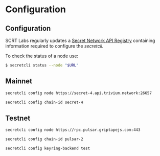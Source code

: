 # Configuration

## Configuration

SCRT Labs regularly updates a [Secret Network API Registry](https://github.com/scrtlabs/api-registry) containing information required to configure the _secretcil._&#x20;

To check the status of a node use:&#x20;

```bash
$ secretcli status --node "$URL"
```

## Mainnet&#x20;

```bash
secretcli config node https://secret-4.api.trivium.network:26657

secretcli config chain-id secret-4

```

## Testnet&#x20;

```bash
secretcli config node https://rpc.pulsar.griptapejs.com:443

secretcli config chain-id pulsar-2

secretcli config keyring-backend test
```
